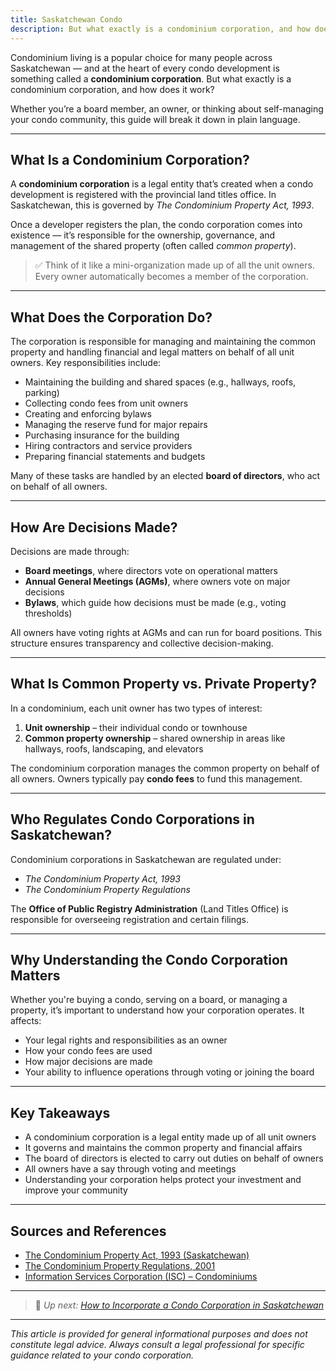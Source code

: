 ```yaml
---
title: Saskatchewan Condo
description: But what exactly is a condominium corporation, and how does it work?
---
```



Condominium living is a popular choice for many people across Saskatchewan — and at the heart of every condo development is something called a **condominium corporation**. But what exactly is a condominium corporation, and how does it work?
 
Whether you’re a board member, an owner, or thinking about self-managing your condo community, this guide will break it down in plain language.
 
---
 
## What Is a Condominium Corporation?
 
A **condominium corporation** is a legal entity that’s created when a condo development is registered with the provincial land titles office. In Saskatchewan, this is governed by *The Condominium Property Act, 1993*.
 
Once a developer registers the plan, the condo corporation comes into existence — it’s responsible for the ownership, governance, and management of the shared property (often called *common property*).
 
> ✅ Think of it like a mini-organization made up of all the unit owners. Every owner automatically becomes a member of the corporation.
 
---
 
## What Does the Corporation Do?
 
The corporation is responsible for managing and maintaining the common property and handling financial and legal matters on behalf of all unit owners. Key responsibilities include:
 
- Maintaining the building and shared spaces (e.g., hallways, roofs, parking)
- Collecting condo fees from unit owners
- Creating and enforcing bylaws
- Managing the reserve fund for major repairs
- Purchasing insurance for the building
- Hiring contractors and service providers
- Preparing financial statements and budgets
 
Many of these tasks are handled by an elected **board of directors**, who act on behalf of all owners.
 
---
 
## How Are Decisions Made?
 
Decisions are made through:
 
- **Board meetings**, where directors vote on operational matters
- **Annual General Meetings (AGMs)**, where owners vote on major decisions
- **Bylaws**, which guide how decisions must be made (e.g., voting thresholds)
 
All owners have voting rights at AGMs and can run for board positions. This structure ensures transparency and collective decision-making.
 
---
 
## What Is Common Property vs. Private Property?
 
In a condominium, each unit owner has two types of interest:
 
1. **Unit ownership** – their individual condo or townhouse  
2. **Common property ownership** – shared ownership in areas like hallways, roofs, landscaping, and elevators
 
The condominium corporation manages the common property on behalf of all owners. Owners typically pay **condo fees** to fund this management.
 
---
 
## Who Regulates Condo Corporations in Saskatchewan?
 
Condominium corporations in Saskatchewan are regulated under:
 
- *The Condominium Property Act, 1993*
- *The Condominium Property Regulations*
 
The **Office of Public Registry Administration** (Land Titles Office) is responsible for overseeing registration and certain filings.
 
---
 
## Why Understanding the Condo Corporation Matters
 
Whether you're buying a condo, serving on a board, or managing a property, it’s important to understand how your corporation operates. It affects:
 
- Your legal rights and responsibilities as an owner
- How your condo fees are used
- How major decisions are made
- Your ability to influence operations through voting or joining the board
 
---
 
## Key Takeaways
 
- A condominium corporation is a legal entity made up of all unit owners
- It governs and maintains the common property and financial affairs
- The board of directors is elected to carry out duties on behalf of owners
- All owners have a say through voting and meetings
- Understanding your corporation helps protect your investment and improve your community
 
---
 
## Sources and References
 
- [The Condominium Property Act, 1993 (Saskatchewan)](https://www.qp.gov.sk.ca/documents/English/Statutes/Statutes/C26-1.pdf)
- [The Condominium Property Regulations, 2001](https://www.qp.gov.sk.ca/documents/English/Regulations/Regulations/C26-1R1.pdf)
- [Information Services Corporation (ISC) – Condominiums](https://www.isc.ca/Condo-Information/Pages/default.aspx)
 
---
 
> 📘 *Up next: [How to Incorporate a Condo Corporation in Saskatchewan](#)*
 
---
 
*This article is provided for general informational purposes and does not constitute legal advice. Always consult a legal professional for specific guidance related to your condo corporation.*
